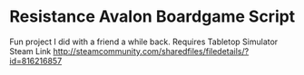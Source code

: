# Resistance Avalon Boardgame Script
Fun project I did with a friend a while back.
Requires Tabletop Simulator
Steam Link http://steamcommunity.com/sharedfiles/filedetails/?id=816216857
